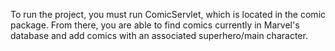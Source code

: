 To run the project, you must run ComicServlet, which is located in the comic package. From there,
you are able to find comics currently in Marvel's database and add comics with an associated
superhero/main character.

